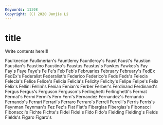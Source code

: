 ```yaml
---
Keywords: 11308
Copyright: (C) 2020 Junjie Li
---
```


# title

Write contents here!!!
 
Faulknerian 
Faulknerian's 
Fauntleroy 
Fauntleroy's
Faust 
Faust's 
Faustian 
Faustian's 
Faustino 
Faustino's 
Faustus 
Faustus's 
Fawkes 
Fawkes's
Fay 
Fay's 
Faye 
Faye's 
Fe 
Fe's 
Feb 
Feb's 
Februaries 
February
February's 
FedEx 
FedEx's 
Federalist 
Federalist's 
Federico 
Federico's 
Feds 
Feds's 
Felecia
Felecia's 
Felice 
Felice's 
Felicia 
Felicia's 
Felicity 
Felicity's 
Felipe 
Felipe's 
Felix
Felix's 
Fellini 
Fellini's 
Fenian 
Fenian's 
Ferber 
Ferber's 
Ferdinand 
Ferdinand's 
Fergus
Fergus's 
Ferguson 
Ferguson's 
Ferlinghetti 
Ferlinghetti's 
Fermat 
Fermat's 
Fermi 
Fermi's 
Fern
Fern's 
Fernandez 
Fernandez's 
Fernando 
Fernando's 
Ferrari 
Ferrari's 
Ferraro 
Ferraro's 
Ferrell
Ferrell's 
Ferris 
Ferris's 
Feynman 
Feynman's 
Fez 
Fez's 
Fiat 
Fiat's 
Fiberglas
Fiberglas's 
Fibonacci 
Fibonacci's 
Fichte 
Fichte's 
Fidel 
Fidel's 
Fido 
Fido's 
Fielding
Fielding's 
Fields 
Fields's 
Figaro 
Figaro's 
